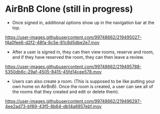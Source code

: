 # AirBnB Clone (still in progress)


- Once signed in, additional options show up in the navigation bar at the top. 


https://user-images.githubusercontent.com/99748662/219495027-f4a0fee6-d2f2-48fa-8c5e-81c8d5dbe2e7.mov

- After a user is signed in, they can then view rooms, reserve and room, and if they have reserved the room, they can then leave a review. 



https://user-images.githubusercontent.com/99748662/219495788-5350db6c-29af-4505-8415-45fd14cee578.mov

- Users can also create a room. (This is supposed to be like putting your own home on AirBnB). Once the room is created, a user can see all of the rooms that they created and edit or delete them). 




https://user-images.githubusercontent.com/99748662/219496297-4ee2ad73-bf89-43f5-8b64-db14a6957ebf.mov

